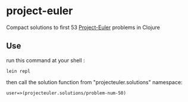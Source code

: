 # project-euler

Compact solutions to first 53 [Project-Euler](https://projecteuler.net) problems in Clojure

## Use
run this command at your shell :
```shell
lein repl
````
then call the solution function from "projecteuler.solutions" namespace:
```shell
user=>(projecteuler.solutions/problem-num-50)
```
